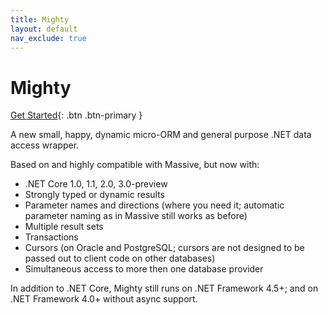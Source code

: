 ```yaml
---
title: Mighty
layout: default
nav_exclude: true 
---
```


# Mighty

[Get Started](docs/getting-started){: .btn .btn-primary }

A new small, happy, dynamic micro-ORM and general purpose .NET data access wrapper.

Based on and highly compatible with Massive, but now with:

* .NET Core 1.0, 1.1, 2.0, 3.0-preview
* Strongly typed or dynamic results
* Parameter names and directions (where you need it; automatic parameter naming as in Massive still works as before)
* Multiple result sets
* Transactions
* Cursors (on Oracle and PostgreSQL; cursors are not designed to be passed out to client code on other databases)
* Simultaneous access to more then one database provider

In addition to .NET Core, Mighty still runs on .NET Framework 4.5+; and on .NET Framework 4.0+ without async support.

